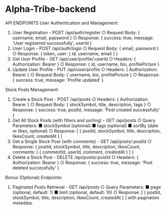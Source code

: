 # Alpha-Tribe-backend

API ENDPOINTS
User Authentication and Management:
1.	User Registration - POST /api/auth/register
○	Request Body: { username, email, password }
○	Response: { success: true, message: 'User registered successfully', userId }
2.	User Login - POST /api/auth/login
○	Request Body: { email, password }
○	Response: { token, user: { id, username, email } }
3.	Get User Profile - GET /api/user/profile/:userId
○	Headers: { Authorization: Bearer <token> }
○	Response: { id, username, bio, profilePicture }
4.	Update User Profile - PUT /api/user/profile
○	Headers: { Authorization: Bearer <token> }
○	Request Body: { username, bio, profilePicture }
○	Response: { success: true, message: 'Profile updated' }

Stock Posts Management:
1.	Create a Stock Post - POST /api/posts
○	Headers: { Authorization: Bearer <token> }
○	Request Body: { stockSymbol, title, description, tags }
○	Response: { success: true, postId, message: 'Post created successfully' }
2.	Get All Stock Posts (with filters and sorting) - GET /api/posts
○	Query Parameters:
■	stockSymbol (optional)
■	tags (optional)
■	sortBy (date or likes, optional)
○	Response: [ { postId, stockSymbol, title, description, likesCount, createdAt } ]
3.	Get a Single Stock Post (with comments) - GET /api/posts/:postId
○	Response: { postId, stockSymbol, title, description, likesCount, comments: [ { commentId, userId, comment, createdAt } ] }
4.	Delete a Stock Post - DELETE /api/posts/:postId
○	Headers: { Authorization: Bearer <token> }
○	Response: { success: true, message: 'Post deleted successfully' }



Bonus (Optional) Endpoints:
1.	Paginated Posts Retrieval - GET /api/posts
○	Query Parameters:
■	page (optional, default: 1)
■	limit (optional, default: 10)
○	Response: [ { postId, stockSymbol, title, description, likesCount, createdAt } ] with pagination metadata.



